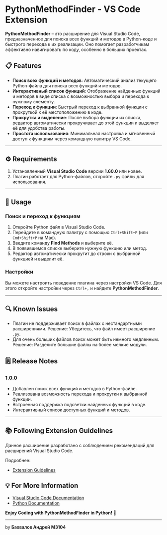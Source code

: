 # PythonMethodFinder - VS Code Extension

**PythonMethodFinder** – это расширение для Visual Studio Code, предназначенное для поиска всех функций и методов в Python-коде и быстрого перехода к их реализации. Оно помогает разработчикам эффективно навигировать по коду, особенно в больших проектах.

## 📋 Features

- **Поиск всех функций и методов**: Автоматический анализ текущего Python-файла для поиска всех функций и методов.
- **Интерактивный список функций**: Отображение найденных функций и методов в виде списка с возможностью выбора и перехода к нужному элементу.
- **Переход к функции**: Быстрый переход к выбранной функции с прокруткой к её местоположению в коде.
- **Прокрутка и выделение**: После выбора функции из списка, редактор автоматически прокручивает до этой функции и выделяет её для удобства работы.
- **Простота использования**: Минимальная настройка и мгновенный доступ к функциям через командную палитру VS Code.

---

## ⚙️ Requirements

1. Установленный **Visual Studio Code** версии **1.60.0** или новее.
2. Плагин работает для Python-файлов, откройте `.py` файлы для использования.

---

## 🚀 Usage

### Поиск и переход к функциям

1. Откройте Python файл в Visual Studio Code.
2. Перейдите в командную палитру с помощью `Ctrl+Shift+P` (или `Cmd+Shift+P` на Mac).
3. Введите команду **Find Methods** и выберите её.
4. В появившемся списке выберите нужную функцию или метод.
5. Редактор автоматически прокрутит до строки с выбранной функцией и выделит её.

### Настройки

Вы можете настроить поведение плагина через настройки VS Code. Для этого откройте настройки через `Ctrl+,` и найдите **PythonMethodFinder**.

---

## 🔍 Known Issues

- Плагин не поддерживает поиск в файлах с нестандартными расширениями.
   Решение: Убедитесь, что файл имеет расширение `.py`.
- Для очень больших файлов поиск может быть немного медленным.
   Решение: Разделите большие файлы на более мелкие модули.


## 🗒️ Release Notes

### 1.0.0
- Добавлен поиск всех функций и методов в Python-файле.
- Реализована возможность перехода и прокрутки к выбранной функции.
- Встроенная поддержка подсветки найденных функций в коде.
- Интерактивный список доступных функций и методов.

---

## 📚 Following Extension Guidelines

Данное расширение разработано с соблюдением рекомендаций для расширений Visual Studio Code.

Подробнее:

- [Extension Guidelines](https://code.visualstudio.com/api/references/extension-guidelines)

## 💡 For More Information

- [Visual Studio Code Documentation](https://code.visualstudio.com/docs)
- [Python Documentation](https://docs.python.org/3/)

**Enjoy Coding with PythonMethodFinder in Python! 🚀**

---

by **Бахвалов Андрей M3104**
